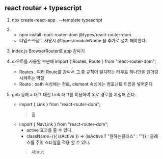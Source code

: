 ## react router + typescript

1. npx create-react-app . --template typescript
2. 
    - npm install react-router-dom @types/react-router-dom
    - 타입스크립트 사용시 @types/moduleName 을 추가로 설치 해야한다.

3. index.js BrowserRouter로 app 감싸기
4. 라우트를 사용할 부분에 import { Routes, Route } from "react-router-dom";
    - Routes : 여러 Route를 감싸서 그 중 규칙이 일치하는 라우트 하나만을 렌더링 시켜주는 역할
    - Route : path 속성에는 경로, element 속성에는 컴포넌트 이름을 넣어준다
5. gnb 등에 a 태그 대신 Link 태그를 이용하여 to로 경로를 지정해 준다.
    - import { Link } from "react-router-dom";
        > <pre><Link to="/">홈</Link></pre>
    - import { NavLink } from "react-router-dom";
        - active 효과를 줄 수 있다.
        - className={({ isActive }) => (isActive ? "원하는클래스" : "")} : 클래스를 주어 스타일을 적용 할 수 있다.
        > <pre><NavLink to="/about">About</NavLink></pre>